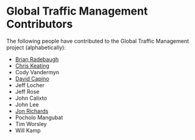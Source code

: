 # Global Traffic Management Contributors

The following people have contributed to the Global Traffic Management project (alphabetically):

* [Brian Radebaugh](https://github.com/rivukis)
* [Chris Keating](https://github.com/pdex)
* Cody Vandermyn
* [David Capino](https://github.com/khappucino)
* Jeff Locher
* Jeff Rose
* John Calixto
* John Lee
* [Jon Richards](https://www.jonrichards.net/)
* Pocholo Mangubat
* Tim Worsley
* Will Kamp
